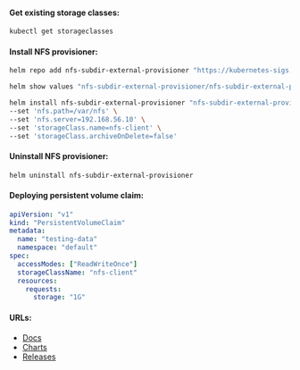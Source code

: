 #### Get existing storage classes:
```bash
kubectl get storageclasses
```

#### Install NFS provisioner:
```bash
helm repo add nfs-subdir-external-provisioner "https://kubernetes-sigs.github.io/nfs-subdir-external-provisioner"
```
```bash
helm show values "nfs-subdir-external-provisioner/nfs-subdir-external-provisioner" > values.yml
```
```bash
helm install nfs-subdir-external-provisioner "nfs-subdir-external-provisioner/nfs-subdir-external-provisioner" \
--set 'nfs.path=/var/nfs' \
--set 'nfs.server=192.168.56.10' \
--set 'storageClass.name=nfs-client' \
--set 'storageClass.archiveOnDelete=false'
```

#### Uninstall NFS provisioner:
```bash
helm uninstall nfs-subdir-external-provisioner
```

#### Deploying persistent volume claim:
```yaml
apiVersion: "v1"
kind: "PersistentVolumeClaim"
metadata:
  name: "testing-data"
  namespace: "default"
spec:
  accessModes: ["ReadWriteOnce"]
  storageClassName: "nfs-client"
  resources:
    requests:
      storage: "1G"
```

#### URLs:
- [Docs](https://github.com/kubernetes-sigs/nfs-subdir-external-provisioner/blob/master/README.md)
- [Charts](https://github.com/kubernetes-sigs/nfs-subdir-external-provisioner/blob/master/charts/nfs-subdir-external-provisioner/README.md)
- [Releases](https://github.com/kubernetes-sigs/nfs-subdir-external-provisioner/releases)
